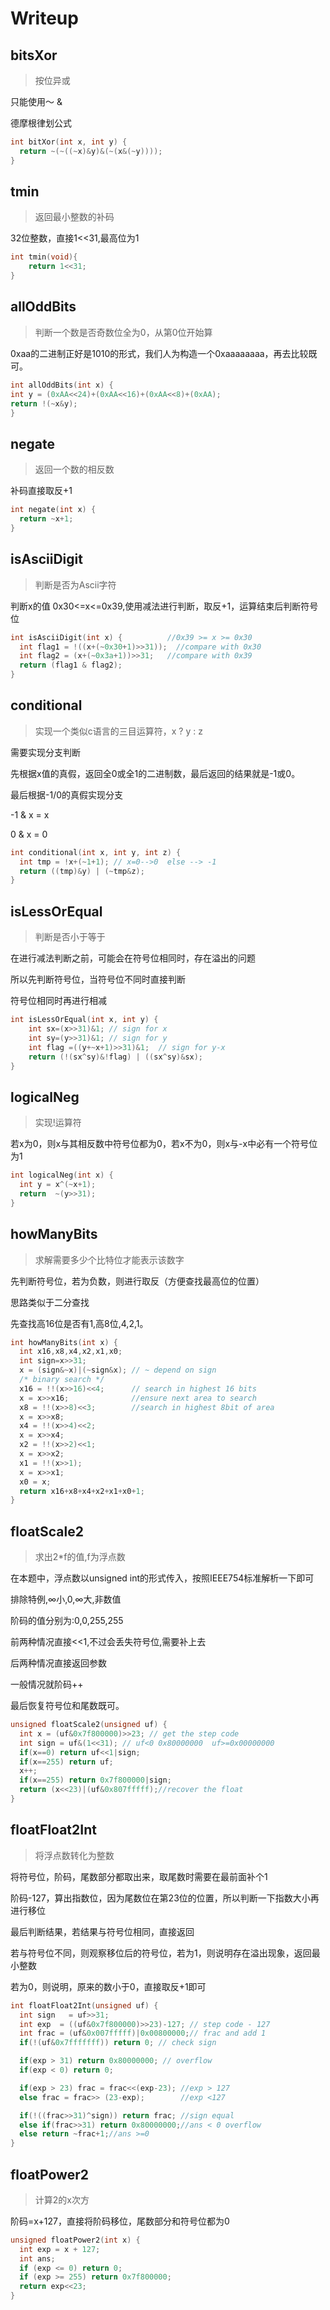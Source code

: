 # Writeup

## bitsXor

> 按位异或

只能使用～ &

德摩根律划公式

```c
int bitXor(int x, int y) { 
  return ~(~((~x)&y)&(~(x&(~y))));
}
```

## tmin

> 返回最小整数的补码

32位整数，直接1<<31,最高位为1

```c
int tmin(void){
	return 1<<31;
}
```

## allOddBits

> 判断一个数是否奇数位全为0，从第0位开始算

0xaa的二进制正好是1010的形式，我们人为构造一个0xaaaaaaaa，再去比较既可。

```c
int allOddBits(int x) {
int y = (0xAA<<24)+(0xAA<<16)+(0xAA<<8)+(0xAA);
return !(~x&y);
}
```

## negate

> 返回一个数的相反数

补码直接取反+1

```c
int negate(int x) {
  return ~x+1;
}
```

## isAsciiDigit

> 判断是否为Ascii字符

判断x的值 0x30<=x<=0x39,使用减法进行判断，取反+1，运算结束后判断符号位

```c
int isAsciiDigit(int x) {          //0x39 >= x >= 0x30
  int flag1 = !((x+(~0x30+1)>>31));  //compare with 0x30 
  int flag2 = (x+(~0x3a+1))>>31;   //compare with 0x39
  return (flag1 & flag2); 
}
```

## conditional

> 实现一个类似c语言的三目运算符，x ? y : z

需要实现分支判断

先根据x值的真假，返回全0或全1的二进制数，最后返回的结果就是-1或0。

最后根据-1/0的真假实现分支

-1 & x  =  x 

0  &  x  = 0 

```c
int conditional(int x, int y, int z) {
  int tmp = !x+(~1+1); // x=0-->0  else --> -1
  return ((tmp)&y) | (~tmp&z);
}
```

## isLessOrEqual

> 判断是否小于等于

在进行减法判断之前，可能会在符号位相同时，存在溢出的问题

所以先判断符号位，当符号位不同时直接判断

符号位相同时再进行相减

```c
int isLessOrEqual(int x, int y) {
    int sx=(x>>31)&1; // sign for x
    int sy=(y>>31)&1; // sign for y
    int flag =((y+~x+1)>>31)&1;  // sign for y-x
    return (!(sx^sy)&!flag) | ((sx^sy)&sx);
}
```

## logicalNeg

> 实现!运算符

若x为0，则x与其相反数中符号位都为0，若x不为0，则x与-x中必有一个符号位为1

```c
int logicalNeg(int x) { 
  int y = x^(~x+1);
  return  ~(y>>31);
}
```

## howManyBits

> 求解需要多少个比特位才能表示该数字

先判断符号位，若为负数，则进行取反（方便查找最高位的位置）

思路类似于二分查找

先查找高16位是否有1,高8位,4,2,1。

```c
int howManyBits(int x) {
  int x16,x8,x4,x2,x1,x0;
  int sign=x>>31;
  x = (sign&~x)|(~sign&x); // ~ depend on sign
  /* binary search */
  x16 = !!(x>>16)<<4;      // search in highest 16 bits
  x = x>>x16;              //ensure next area to search    
  x8 = !!(x>>8)<<3;        //search in highest 8bit of area
  x = x>>x8;
  x4 = !!(x>>4)<<2;
  x = x>>x4;
  x2 = !!(x>>2)<<1;
  x = x>>x2;
  x1 = !!(x>>1);
  x = x>>x1;
  x0 = x;
  return x16+x8+x4+x2+x1+x0+1;
}
```

## floatScale2

> 求出2*f的值,f为浮点数

在本题中，浮点数以unsigned int的形式传入，按照IEEE754标准解析一下即可

排除特例,∞小,0,∞大,非数值 

阶码的值分别为:0,0,255,255

前两种情况直接<<1,不过会丢失符号位,需要补上去

后两种情况直接返回参数

一般情况就阶码++

最后恢复符号位和尾数既可。

```c
unsigned floatScale2(unsigned uf) {
  int x = (uf&0x7f800000)>>23; // get the step code
  int sign = uf&(1<<31); // uf<0 0x80000000  uf>=0x00000000
  if(x==0) return uf<<1|sign;
  if(x==255) return uf;
  x++;
  if(x==255) return 0x7f800000|sign;
  return (x<<23)|(uf&0x807fffff);//recover the float
}
```

## floatFloat2Int

> 将浮点数转化为整数

将符号位，阶码，尾数部分都取出来，取尾数时需要在最前面补个1

阶码-127，算出指数位，因为尾数位在第23位的位置，所以判断一下指数大小再进行移位

最后判断结果，若结果与符号位相同，直接返回

若与符号位不同，则观察移位后的符号位，若为1，则说明存在溢出现象，返回最小整数

若为0，则说明，原来的数小于0，直接取反+1即可

```c
int floatFloat2Int(unsigned uf) {
  int sign   = uf>>31;
  int exp  = ((uf&0x7f800000)>>23)-127; // step code - 127
  int frac = (uf&0x007fffff)|0x00800000;// frac and add 1
  if(!(uf&0x7fffffff)) return 0; // check sign

  if(exp > 31) return 0x80000000; // overflow
  if(exp < 0) return 0;

  if(exp > 23) frac = frac<<(exp-23); //exp > 127
  else frac = frac>> (23-exp);        //exp <127

  if(!((frac>>31)^sign)) return frac; //sign equal
  else if(frac>>31) return 0x80000000;//ans < 0 overflow
  else return ~frac+1;//ans >=0
}
```

## floatPower2

> 计算2的x次方

阶码=x+127，直接将阶码移位，尾数部分和符号位都为0

```c
unsigned floatPower2(int x) {
  int exp = x + 127;
  int ans;
  if (exp <= 0) return 0;
  if (exp >= 255) return 0x7f800000;
  return exp<<23;
}
```

